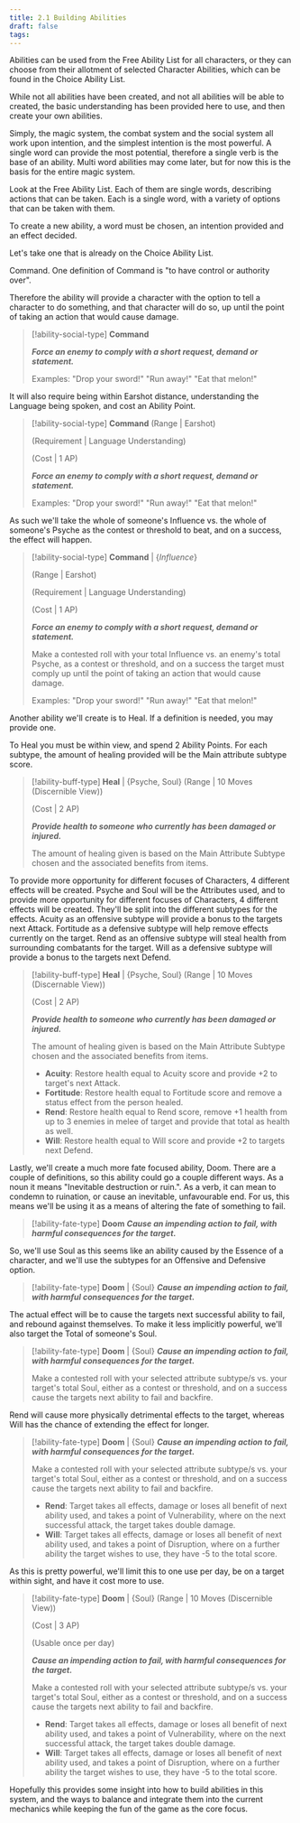 ```yaml
---
title: 2.1 Building Abilities
draft: false
tags:
---
```

Abilities can be used from the Free Ability List for all characters, or they can choose from their allotment of selected Character Abilities, which can be found in the Choice Ability List.

While not all abilities have been created, and not all abilities will be able to created, the basic understanding has been provided here to use, and then create your own abilities.

Simply, the magic system, the combat system and the social system all work upon intention, and the simplest intention is the most powerful. A single word can provide the most potential, therefore a single verb is the base of an ability. Multi word abilities may come later, but for now this is the basis for the entire magic system.

Look at the Free Ability List. Each of them are single words, describing actions that can be taken. Each is a single word, with a variety of options that can be taken with them.

To create a new ability, a word must be chosen, an intention provided and an effect decided. 

Let's take one that is already on the Choice Ability List. 

Command. One definition of Command is "to have control or authority over". 

Therefore the ability will provide a character with the option to tell a character to do something, and that character will do so, up until the point of taking an action that would cause damage.

> [!ability-social-type] **Command**
>
>***Force an enemy to comply with a short request, demand or statement.***
>
>Examples: "Drop your sword!" "Run away!" "Eat that melon!"

It will also require being within Earshot distance, understanding the Language being spoken, and cost an Ability Point.

> [!ability-social-type] **Command**
>(Range | Earshot)
>
>(Requirement | Language Understanding)
>
>(Cost | 1 AP)
>
>***Force an enemy to comply with a short request, demand or statement.***
>
>Examples: "Drop your sword!" "Run away!" "Eat that melon!"

As such we'll take the whole of someone's Influence vs. the whole of someone's Psyche as the contest or threshold to beat, and on a success, the effect will happen. 

> [!ability-social-type] **Command** | {*Influence*}
> 
>(Range | Earshot)
>
>(Requirement | Language Understanding)
>
>(Cost | 1 AP)
>
>***Force an enemy to comply with a short request, demand or statement.***
>
>Make a contested roll with your total Influence vs. an enemy's total Psyche, as a contest or threshold, and on a success the target must comply up until the point of taking an action that would cause damage.
>
>Examples: "Drop your sword!" "Run away!" "Eat that melon!"

Another ability we'll create is to Heal. If a definition is needed, you may provide one.

To Heal you must be within view, and spend 2 Ability Points. For each subtype, the amount of healing provided will be the Main attribute subtype score.

> [!ability-buff-type] **Heal** | {Psyche, Soul}
>(Range | 10 Moves (Discernible View))
>
>(Cost | 2 AP)
>
>***Provide health to someone who currently has been damaged or injured.***
>
>The amount of healing given is based on the Main Attribute Subtype chosen and the associated benefits from items.



To provide more opportunity for different focuses of Characters, 4 different effects will be created. Psyche and Soul will be the Attributes used, and to provide more opportunity for different focuses of Characters, 4 different effects will be created. They'll be split into the different subtypes for the effects. 
Acuity as an offensive subtype will provide a bonus to the targets next Attack. 
Fortitude as a defensive subtype will help remove effects currently on the target.
Rend as an offensive subtype will steal health from surrounding combatants for the target.
Will as a defensive subtype will provide a bonus to the targets next Defend.

> [!ability-buff-type] **Heal** | {Psyche, Soul}
>(Range | 10 Moves (Discernable View))
>
>(Cost | 2 AP)
>
>***Provide health to someone who currently has been damaged or injured.***
>
>The amount of healing given is based on the Main Attribute Subtype chosen and the associated benefits from items.
>
>- **Acuity**: Restore health equal to Acuity score and provide +2 to target's next Attack.
>- **Fortitude**: Restore health equal to Fortitude score and remove a status effect from the person healed.
>- **Rend**: Restore health equal to Rend score, remove +1 health from up to 3 enemies in melee of target and provide that total as health as well.
>- **Will**: Restore health equal to Will score and provide +2 to targets next Defend.



Lastly, we'll create a much more fate focused ability, Doom. 
There are a couple of definitions, so this ability could go a couple different ways. As a noun it means "Inevitable destruction or ruin.".
As a verb, it can mean to condemn to ruination, or cause an inevitable, unfavourable end.
For us, this means we'll be using it as a means of altering the fate of something to fail. 

> [!ability-fate-type] **Doom**
>***Cause an impending action to fail, with harmful consequences for the target.***

So, we'll use Soul as this seems like an ability caused by the Essence of a character, and we'll use the subtypes for an Offensive and Defensive option.

> [!ability-fate-type] **Doom** | {Soul}
>***Cause an impending action to fail, with harmful consequences for the target.***

The actual effect will be to cause the targets next successful ability to fail, and rebound against themselves. To make it less implicitly powerful, we'll also target the Total of someone's Soul.

> [!ability-fate-type] **Doom** | {Soul}
>***Cause an impending action to fail, with harmful consequences for the target.***
>
>Make a contested roll with your selected attribute subtype/s vs. your target's total Soul, either as a contest or threshold, and on a success cause the targets next ability to fail and backfire.

Rend will cause more physically detrimental effects to the target, whereas Will has the chance of extending the effect for longer. 

> [!ability-fate-type] **Doom** | {Soul}
>***Cause an impending action to fail, with harmful consequences for the target.***
>
>Make a contested roll with your selected attribute subtype/s vs. your target's total Soul, either as a contest or threshold, and on a success cause the targets next ability to fail and backfire.
>
>- **Rend**: Target takes all effects, damage or loses all benefit of next ability used, and takes a point of Vulnerability, where on the next successful attack, the target takes double damage.
>- **Will**: Target takes all effects, damage or loses all benefit of next ability used, and takes a point of Disruption, where on a further ability the target wishes to use, they have -5 to the total score.

As this is pretty powerful, we'll limit this to one use per day, be on a target within sight, and have it cost more to use.

> [!ability-fate-type] **Doom** | {Soul}
>(Range | 10 Moves (Discernible View))
>
>(Cost | 3 AP)
>
>(Usable once per day)
>
>***Cause an impending action to fail, with harmful consequences for the target.***
>
>Make a contested roll with your selected attribute subtype/s vs. your target's total Soul, either as a contest or threshold, and on a success cause the targets next ability to fail and backfire.
>
>- **Rend**: Target takes all effects, damage or loses all benefit of next ability used, and takes a point of Vulnerability, where on the next successful attack, the target takes double damage.
>- **Will**: Target takes all effects, damage or loses all benefit of next ability used, and takes a point of Disruption, where on a further ability the target wishes to use, they have -5 to the total score.

Hopefully this provides some insight into how to build abilities in this system, and the ways to balance and integrate them into the current mechanics while keeping the fun of the game as the core focus.








